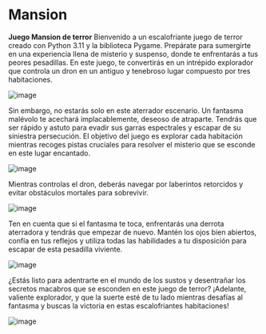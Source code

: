 # Mansion
**Juego Mansion de terror**
Bienvenido a un escalofriante juego de terror creado con Python 3.11 y la biblioteca Pygame. Prepárate para sumergirte en una experiencia llena de misterio y suspenso, donde te enfrentarás a tus peores pesadillas. En este juego, te convertirás en un intrépido explorador que controla un dron en un antiguo y tenebroso lugar compuesto por tres habitaciones.


![image](https://github.com/Rama1520/Mansion/assets/123905696/27f74211-721e-4ef2-8788-9c7df6f69044)


Sin embargo, no estarás solo en este aterrador escenario. Un fantasma malévolo te acechará implacablemente, deseoso de atraparte. Tendrás que ser rápido y astuto para evadir sus garras espectrales y escapar de su siniestra persecución. El objetivo del juego es explorar cada habitación mientras recoges pistas cruciales para resolver el misterio que se esconde en este lugar encantado.


![image](https://github.com/Rama1520/Mansion/assets/123905696/22dd2ebc-1c9d-42d4-afbb-2a2440340e64)


Mientras controlas el dron, deberás navegar por laberintos retorcidos y evitar obstáculos mortales para sobrevivir.


![image](https://github.com/Rama1520/Mansion/assets/123905696/f4fa3140-aab4-4fac-b697-3217491298c1)



Ten en cuenta que si el fantasma te toca, enfrentarás una derrota aterradora y tendrás que empezar de nuevo. Mantén los ojos bien abiertos, confía en tus reflejos y utiliza todas las habilidades a tu disposición para escapar de esta pesadilla viviente.


![image](https://github.com/Rama1520/Mansion/assets/123905696/2d514aa1-9ad8-4684-9f60-e65a2650b4ec)


¿Estás listo para adentrarte en el mundo de los sustos y desentrañar los secretos macabros que se esconden en este juego de terror? ¡Adelante, valiente explorador, y que la suerte esté de tu lado mientras desafías al fantasma y buscas la victoria en estas escalofriantes habitaciones!


![image](https://github.com/Rama1520/Mansion/assets/123905696/131d3e8c-ce43-4b65-8741-e095e5b1e548)


